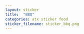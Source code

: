 ```yaml
---
layout: sticker
title:  "BBQ"
categories: atx sticker food
sticker_filename: sticker_bbq.png
---
```

